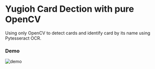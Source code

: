 # Yugioh Card Dection with pure OpenCV
Using only OpenCV to detect cards and identify card by its name using Pytesseract OCR.


### Demo
![demo]([card-detection/YugiohFirstDetection.mov](https://github.com/annyugen/smart-duel-disc/blob/main/card-detection/YugiohFirstDetection.mov))
